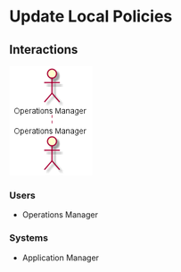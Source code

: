 # Update Local Policies

## Interactions

![Image](Interaction.png)

### Users

* Operations Manager

### Systems

* Application Manager
